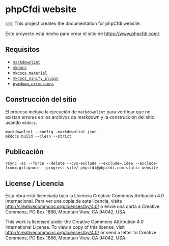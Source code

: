 # phpCfdi website

:us: This project creates the documentation for phpCfdi website.

Este proyecto está hecho para crear el sitio de <https://www.phpcfdi.com/>.

## Requisitos

- [`markdownlint`](https://www.npmjs.com/package/markdownlint)
- [`mkdocs`](https://www.mkdocs.org/)
- [`mkdocs_material`](https://squidfunk.github.io/mkdocs-material/)
- [`mkdocs_minify_plugin`](https://github.com/byrnereese/mkdocs-minify-plugin)
- [`pymdown_extensions`](https://facelessuser.github.io/pymdown-extensions/)

## Construcción del sitio

El proceso incluye la ejecución de `markdownlint` para verificar que no existan errores en los archivos de markdown y la construcción del sitio usando `mkdocs`.

```shell
markdownlint --config .markdownlint.json .
mkdocs build --clean --strict
```

## Publicación

```shell
rsync -az --force --delete --cvs-exclude --exclude=.idea --exclude-from=.gitignore --progress site/ phpcfdi@phpcfdi.com:static-website
```

## License / Licencia

Esta obra está licenciada bajo la Licencia Creative Commons Atribución 4.0 Internacional. Para ver una copia de esta licencia, visite <http://creativecommons.org/licenses/by/4.0/> o envíe una carta a Creative Commons, PO Box 1866, Mountain View, CA 94042, USA.

This work is licensed under the Creative Commons Attribution 4.0 International License. To view a copy of this license, visit <http://creativecommons.org/licenses/by/4.0/> or send a letter to Creative Commons, PO Box 1866, Mountain View, CA 94042, USA.
